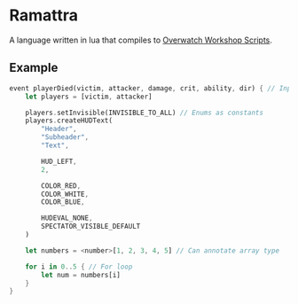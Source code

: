 # Ramattra

A language written in lua that compiles to [Overwatch Workshop Scripts](https://workshop.codes/wiki).

## Example

```rs
event playerDied(victim, attacker, damage, crit, ability, dir) { // Input variables from events
	let players = [victim, attacker]

	players.setInvisible(INVISIBLE_TO_ALL) // Enums as constants
	players.createHUDText(
		"Header",
		"Subheader",
		"Text",

		HUD_LEFT,
		2,

		COLOR_RED,
		COLOR_WHITE,
		COLOR_BLUE,

		HUDEVAL_NONE,
		SPECTATOR_VISIBLE_DEFAULT
	)

	let numbers = <number>[1, 2, 3, 4, 5] // Can annotate array type

	for i in 0..5 { // For loop
		let num = numbers[i]
	}
}
```